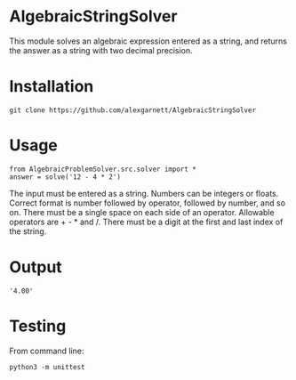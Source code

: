 # AlgebraicStringSolver
This module solves an algebraic expression entered as a string, and returns the answer as a string with two decimal precision.

# Installation
```
git clone https://github.com/alexgarnett/AlgebraicStringSolver
```

# Usage
```
from AlgebraicProblemSolver.src.solver import *
answer = solve('12 - 4 * 2')
```
The input must be entered as a string. Numbers can be integers or floats. 
Correct format is number followed by operator, followed by number, and so on. 
There must be a single space on each side of an operator. 
Allowable operators are + - * and /.
There must be a digit at the first and last index of the string.

# Output
```
'4.00'
```

# Testing
From command line:
```
python3 -m unittest
```